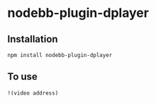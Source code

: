 # nodebb-plugin-dplayer

## Installation
`npm install nodebb-plugin-dplayer`

## To use
`!(video address)`
